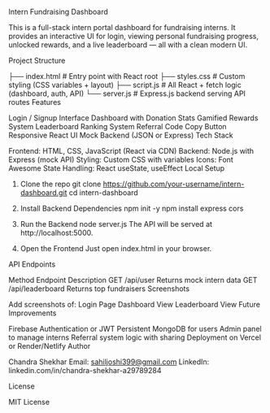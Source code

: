 Intern Fundraising Dashboard

This is a full-stack intern portal dashboard for fundraising interns. It provides an interactive UI for login, viewing personal fundraising progress, unlocked rewards, and a live leaderboard — all with a clean modern UI.


Project Structure

├── index.html         # Entry point with React root
├── styles.css         # Custom styling (CSS variables + layout)
├── script.js          # All React + fetch logic (dashboard, auth, API)
└── server.js          # Express.js backend serving API routes
Features

Login / Signup Interface
Dashboard with Donation Stats
Gamified Rewards System
Leaderboard Ranking System
Referral Code Copy Button
Responsive React UI
Mock Backend (JSON or Express)
Tech Stack

Frontend: HTML, CSS, JavaScript (React via CDN)
Backend: Node.js with Express (mock API)
Styling: Custom CSS with variables
Icons: Font Awesome
State Handling: React useState, useEffect
Local Setup

1. Clone the repo
git clone https://github.com/your-username/intern-dashboard.git
cd intern-dashboard
2. Install Backend Dependencies
npm init -y
npm install express cors
3. Run the Backend
node server.js
The API will be served at http://localhost:5000.

4. Open the Frontend
Just open index.html in your browser.

API Endpoints

Method	Endpoint	Description
GET	/api/user	Returns mock intern data
GET	/api/leaderboard	Returns top fundraisers
Screenshots

Add screenshots of:
Login Page
Dashboard View
Leaderboard View
Future Improvements

Firebase Authentication or JWT
Persistent MongoDB for users
Admin panel to manage interns
Referral system logic with sharing
Deployment on Vercel or Render/Netlify
Author

Chandra Shekhar
Email: sahiljoshi399@gmail.com
LinkedIn: linkedin.com/in/chandra-shekhar-a29789284

License

MIT License
